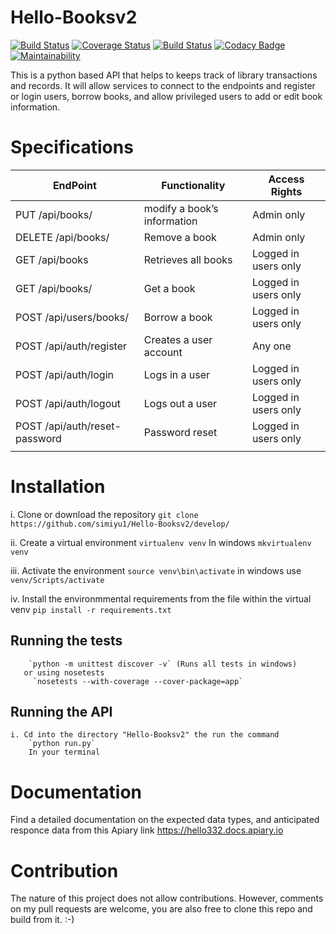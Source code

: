 # Hello-Booksv2
[![Build Status](https://travis-ci.org/simiyu1/Hello-books-v2.svg?branch=ch-badges)](https://travis-ci.org/simiyu1/Hello-books-v2)
[![Coverage Status](https://coveralls.io/repos/github/simiyu1/Hello-books-v2/badge.svg)](https://coveralls.io/github/simiyu1/Hello-books-v2)
[![Build Status](https://travis-ci.org/simiyu1/Hello-books-v2.svg?branch=develop)](https://travis-ci.org/simiyu1/Hello-books-v2)
[![Codacy Badge](https://api.codacy.com/project/badge/Grade/811913374a82494bb11c7c1b86c752ed)](https://www.codacy.com/app/simiyu1/Hello-Books-v2?utm_source=github.com&amp;utm_medium=referral&amp;utm_content=simiyu1/Hello-Booksv2&amp;utm_campaign=Badge_Grade)
[![Maintainability](https://api.codeclimate.com/v1/badges/9fa648d0b3562db54173/maintainability)](https://codeclimate.com/github/simiyu1/Hello-books-v2/maintainability)

This is a python based API that helps to keeps track of library transactions and records. It will allow services to connect to the endpoints and register or login users, borrow books, and allow privileged users to add or edit book information.

# Specifications

| EndPoint | Functionality | Access Rights |
| ------------- | ------------- | ------------- |
| PUT /api/books/<bookId> |modify a book’s information  | Admin only |
|DELETE /api/books/<bookId> | Remove a book  | Admin only |
| GET /api/books | Retrieves all books | Logged in users only |
| GET /api/books/<bookId> | Get a book | Logged in users only |
| POST /api/users/books/<bookId> | Borrow a book  | Logged in users only |
| POST /api/auth/register | Creates a user account | Any one |
| POST /api/auth/login | Logs in a user | Logged in users only |
| POST /api/auth/logout | Logs out a user | Logged in users only |
| POST /api/auth/reset-password | Password reset | Logged in users only |
|  |  |


# Installation


   i. Clone or download the repository
      `git clone https://github.com/simiyu1/Hello-Booksv2/develop/`

   ii. Create a virtual environment
      `virtualenv venv`
      In windows `mkvirtualenv venv`

   iii. Activate the environment 
      `source venv\bin\activate`
      in windows use `venv/Scripts/activate`

   iv. Install the environmmental requirements from the file within the virtual venv
       `pip install -r requirements.txt`

## Running the tests
        `python -m unittest discover -v` (Runs all tests in windows)
       or using nosetests
         `nosetests --with-coverage --cover-package=app`

## Running the API
    i. Cd into the directory "Hello-Booksv2" the run the command
        `python run.py`
        In your terminal

# Documentation
Find a detailed documentation on the expected data types, and anticipated responce data from this Apiary link https://hello332.docs.apiary.io

# Contribution
The nature of this project does not allow contributions. However, comments on my pull requests are welcome, you are also free to clone this repo and build from it. :-)
